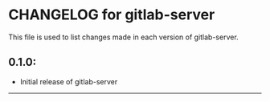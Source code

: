 # CHANGELOG for gitlab-server

This file is used to list changes made in each version of gitlab-server.

## 0.1.0:

* Initial release of gitlab-server

- - -
